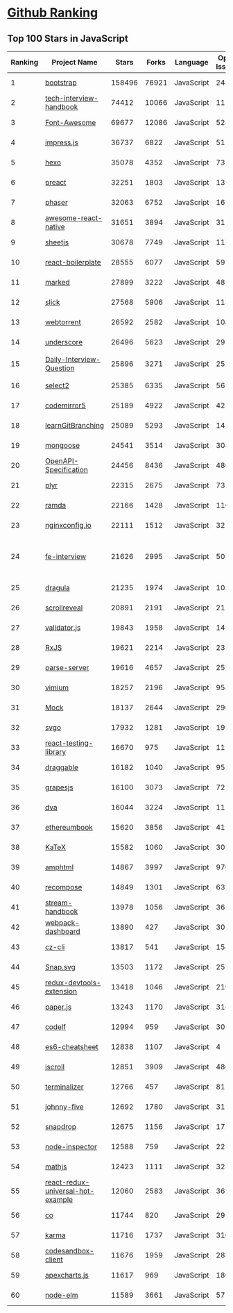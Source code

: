 [Github Ranking](../README.md)
==========

## Top 100 Stars in JavaScript

| Ranking | Project Name | Stars | Forks | Language | Open Issues | Description | Last Commit |
| ------- | ------------ | ----- | ----- | -------- | ----------- | ----------- | ----------- |
| 1 | [bootstrap](https://github.com/twbs/bootstrap) | 158496 | 76921 | JavaScript | 243 | The most popular HTML, CSS, and JavaScript framework for developing responsive, mobile first projects on the web. | 2022-07-14T16:32:51Z |
| 2 | [tech-interview-handbook](https://github.com/yangshun/tech-interview-handbook) | 74412 | 10066 | JavaScript | 11 | 💯 Curated interview preparation materials for busy engineers | 2022-07-14T22:55:25Z |
| 3 | [Font-Awesome](https://github.com/FortAwesome/Font-Awesome) | 69677 | 12086 | JavaScript | 5280 | The iconic SVG, font, and CSS toolkit | 2022-06-10T14:41:24Z |
| 4 | [impress.js](https://github.com/impress/impress.js) | 36737 | 6822 | JavaScript | 51 | It's a presentation framework based on the power of CSS3 transforms and transitions in modern browsers and inspired by the idea behind prezi.com. | 2022-07-05T06:44:52Z |
| 5 | [hexo](https://github.com/hexojs/hexo) | 35078 | 4352 | JavaScript | 73 | A fast, simple & powerful blog framework, powered by Node.js. | 2022-07-06T14:41:12Z |
| 6 | [preact](https://github.com/preactjs/preact) | 32251 | 1803 | JavaScript | 132 | ⚛️ Fast 3kB React alternative with the same modern API. Components & Virtual DOM. | 2022-07-14T07:55:11Z |
| 7 | [phaser](https://github.com/photonstorm/phaser) | 32063 | 6752 | JavaScript | 163 | Phaser is a fun, free and fast 2D game framework for making HTML5 games for desktop and mobile web browsers, supporting Canvas and WebGL rendering. | 2022-07-12T15:28:18Z |
| 8 | [awesome-react-native](https://github.com/jondot/awesome-react-native) | 31651 | 3894 | JavaScript | 31 | Awesome React Native components, news, tools, and learning material! | 2022-07-10T13:35:06Z |
| 9 | [sheetjs](https://github.com/SheetJS/sheetjs) | 30678 | 7749 | JavaScript | 117 | :green_book: SheetJS Community Edition -- Spreadsheet Data Toolkit | 2022-07-13T10:10:34Z |
| 10 | [react-boilerplate](https://github.com/react-boilerplate/react-boilerplate) | 28555 | 6077 | JavaScript | 59 | :fire: A highly scalable, offline-first foundation with the best developer experience and a focus on performance and best practices. | 2022-06-08T19:17:43Z |
| 11 | [marked](https://github.com/markedjs/marked) | 27899 | 3222 | JavaScript | 48 | A markdown parser and compiler. Built for speed. | 2022-07-11T15:17:48Z |
| 12 | [slick](https://github.com/kenwheeler/slick) | 27568 | 5906 | JavaScript | 1133 | the last carousel you'll ever need | 2022-06-28T09:40:00Z |
| 13 | [webtorrent](https://github.com/webtorrent/webtorrent) | 26592 | 2582 | JavaScript | 104 | ⚡️ Streaming torrent client for the web | 2022-07-10T17:01:03Z |
| 14 | [underscore](https://github.com/jashkenas/underscore) | 26496 | 5623 | JavaScript | 29 | JavaScript's utility _ belt | 2022-06-02T12:42:45Z |
| 15 | [Daily-Interview-Question](https://github.com/Advanced-Frontend/Daily-Interview-Question) | 25896 | 3271 | JavaScript | 252 | 我是依扬（木易杨），公众号「高级前端进阶」作者，每天搞定一道前端大厂面试题，祝大家天天进步，一年后会看到不一样的自己。 | 2020-11-09T01:07:00Z |
| 16 | [select2](https://github.com/select2/select2) | 25385 | 6335 | JavaScript | 56 | Select2 is a jQuery based replacement for select boxes. It supports searching, remote data sets, and infinite scrolling of results. | 2022-07-07T05:53:00Z |
| 17 | [codemirror5](https://github.com/codemirror/codemirror5) | 25189 | 4922 | JavaScript | 425 | In-browser code editor (version 5, legacy) | 2022-07-14T09:13:06Z |
| 18 | [learnGitBranching](https://github.com/pcottle/learnGitBranching) | 25089 | 5293 | JavaScript | 14 | An interactive git visualization and tutorial. Aspiring students of git can use this app to educate and challenge themselves towards mastery of git! | 2022-07-04T21:32:55Z |
| 19 | [mongoose](https://github.com/Automattic/mongoose) | 24541 | 3514 | JavaScript | 308 | MongoDB object modeling designed to work in an asynchronous environment. | 2022-07-15T01:48:51Z |
| 20 | [OpenAPI-Specification](https://github.com/OAI/OpenAPI-Specification) | 24456 | 8436 | JavaScript | 480 | The OpenAPI Specification Repository | 2022-07-02T20:16:21Z |
| 21 | [plyr](https://github.com/sampotts/plyr) | 22315 | 2675 | JavaScript | 731 | A simple HTML5, YouTube and Vimeo player | 2022-07-14T13:35:26Z |
| 22 | [ramda](https://github.com/ramda/ramda) | 22166 | 1428 | JavaScript | 110 | :ram: Practical functional Javascript | 2022-06-28T11:18:49Z |
| 23 | [nginxconfig.io](https://github.com/digitalocean/nginxconfig.io) | 22111 | 1512 | JavaScript | 32 | ⚙️ NGINX config generator on steroids 💉 | 2022-07-12T12:00:37Z |
| 24 | [fe-interview](https://github.com/haizlin/fe-interview) | 21626 | 2995 | JavaScript | 5057 | 前端面试每日 3+1，以面试题来驱动学习，提倡每日学习与思考，每天进步一点！每天早上5点纯手工发布面试题（死磕自己，愉悦大家），6000+道前端面试题全面覆盖，HTML/CSS/JavaScript/Vue/React/Nodejs/TypeScript/ECMAScritpt/Webpack/Jquery/小程序/软技能…… | 2022-07-14T20:49:13Z |
| 25 | [dragula](https://github.com/bevacqua/dragula) | 21235 | 1974 | JavaScript | 103 | :ok_hand: Drag and drop so simple it hurts | 2022-06-03T19:26:33Z |
| 26 | [scrollreveal](https://github.com/jlmakes/scrollreveal) | 20891 | 2191 | JavaScript | 21 | Animate elements as they scroll into view. | 2022-03-24T13:10:08Z |
| 27 | [validator.js](https://github.com/validatorjs/validator.js) | 19843 | 1958 | JavaScript | 145 | String validation | 2022-07-14T16:20:45Z |
| 28 | [RxJS](https://github.com/Reactive-Extensions/RxJS) | 19621 | 2214 | JavaScript | 231 | The Reactive Extensions for JavaScript | 2018-04-18T20:17:39Z |
| 29 | [parse-server](https://github.com/parse-community/parse-server) | 19616 | 4657 | JavaScript | 252 | API server module for Node/Express | 2022-07-14T13:07:20Z |
| 30 | [vimium](https://github.com/philc/vimium) | 18257 | 2196 | JavaScript | 958 | The hacker's browser. | 2022-07-11T16:28:18Z |
| 31 | [Mock](https://github.com/nuysoft/Mock) | 18137 | 2644 | JavaScript | 290 | A simulation data generator | 2022-06-23T01:18:31Z |
| 32 | [svgo](https://github.com/svg/svgo) | 17932 | 1281 | JavaScript | 195 | ⚙️ Node.js tool for optimizing SVG files | 2022-07-07T18:11:30Z |
| 33 | [react-testing-library](https://github.com/testing-library/react-testing-library) | 16670 | 975 | JavaScript | 11 | 🐐 Simple and complete React DOM testing utilities that encourage good testing practices. | 2022-06-28T22:52:45Z |
| 34 | [draggable](https://github.com/Shopify/draggable) | 16182 | 1040 | JavaScript | 95 | The JavaScript Drag & Drop library your grandparents warned you about. | 2022-07-01T19:40:32Z |
| 35 | [grapesjs](https://github.com/artf/grapesjs) | 16100 | 3073 | JavaScript | 72 | Free and Open source Web Builder Framework. Next generation tool for building templates without coding | 2022-07-13T11:13:22Z |
| 36 | [dva](https://github.com/dvajs/dva) | 16044 | 3224 | JavaScript | 11 | 🌱 React and redux based, lightweight and elm-style framework. (Inspired by elm and choo) | 2022-05-16T17:12:26Z |
| 37 | [ethereumbook](https://github.com/ethereumbook/ethereumbook) | 15620 | 3856 | JavaScript | 41 | Mastering Ethereum, by Andreas M. Antonopoulos, Gavin Wood | 2022-07-06T03:59:07Z |
| 38 | [KaTeX](https://github.com/KaTeX/KaTeX) | 15582 | 1060 | JavaScript | 305 | Fast math typesetting for the web. | 2022-07-07T04:13:05Z |
| 39 | [amphtml](https://github.com/ampproject/amphtml) | 14867 | 3997 | JavaScript | 976 | The AMP web component framework. | 2022-07-15T01:05:04Z |
| 40 | [recompose](https://github.com/acdlite/recompose) | 14849 | 1301 | JavaScript | 63 | A React utility belt for function components and higher-order components. | 2022-06-23T21:25:06Z |
| 41 | [stream-handbook](https://github.com/substack/stream-handbook) | 13978 | 1056 | JavaScript | 36 | how to write node programs with streams | 2020-01-23T10:22:22Z |
| 42 | [webpack-dashboard](https://github.com/FormidableLabs/webpack-dashboard) | 13890 | 427 | JavaScript | 30 | A CLI dashboard for webpack dev server | 2022-06-26T00:46:47Z |
| 43 | [cz-cli](https://github.com/commitizen/cz-cli) | 13817 | 541 | JavaScript | 154 | The commitizen command line utility. #BlackLivesMatter | 2022-07-13T22:30:11Z |
| 44 | [Snap.svg](https://github.com/adobe-webplatform/Snap.svg) | 13503 | 1172 | JavaScript | 257 | The JavaScript library for modern SVG graphics. | 2022-03-13T07:11:15Z |
| 45 | [redux-devtools-extension](https://github.com/zalmoxisus/redux-devtools-extension) | 13418 | 1046 | JavaScript | 219 | Redux DevTools extension. | 2022-06-23T04:34:22Z |
| 46 | [paper.js](https://github.com/paperjs/paper.js) | 13243 | 1170 | JavaScript | 314 | The Swiss Army Knife of Vector Graphics Scripting – Scriptographer ported to JavaScript and the browser, using HTML5 Canvas. Created by @lehni & @puckey | 2021-12-27T22:52:51Z |
| 47 | [codelf](https://github.com/unbug/codelf) | 12994 | 959 | JavaScript | 30 | A search tool helps dev to solve the naming things problem. | 2021-06-24T16:12:26Z |
| 48 | [es6-cheatsheet](https://github.com/DrkSephy/es6-cheatsheet) | 12838 | 1107 | JavaScript | 4 | ES2015 [ES6] cheatsheet containing tips, tricks, best practices and code snippets | 2020-09-23T12:09:26Z |
| 49 | [iscroll](https://github.com/cubiq/iscroll) | 12851 | 3909 | JavaScript | 486 | Smooth scrolling for the web | 2018-12-13T19:06:24Z |
| 50 | [terminalizer](https://github.com/faressoft/terminalizer) | 12766 | 457 | JavaScript | 81 | 🦄 Record your terminal and generate animated gif images or share a web player | 2022-06-25T12:11:20Z |
| 51 | [johnny-five](https://github.com/rwaldron/johnny-five) | 12692 | 1780 | JavaScript | 31 | JavaScript Robotics and IoT programming framework, developed at Bocoup. | 2022-03-25T19:36:36Z |
| 52 | [snapdrop](https://github.com/RobinLinus/snapdrop) | 12675 | 1156 | JavaScript | 172 | A Progressive Web App for local file sharing  | 2022-06-11T20:24:13Z |
| 53 | [node-inspector](https://github.com/node-inspector/node-inspector) | 12588 | 759 | JavaScript | 222 | Node.js debugger based on Blink Developer Tools | 2018-02-08T23:01:21Z |
| 54 | [mathjs](https://github.com/josdejong/mathjs) | 12423 | 1111 | JavaScript | 325 | An extensive math library for JavaScript and Node.js | 2022-07-14T06:09:34Z |
| 55 | [react-redux-universal-hot-example](https://github.com/erikras/react-redux-universal-hot-example) | 12060 | 2583 | JavaScript | 362 | A starter boilerplate for a universal webapp using express, react, redux, webpack, and react-transform | 2019-12-10T17:14:43Z |
| 56 | [co](https://github.com/tj/co) | 11744 | 820 | JavaScript | 29 | The ultimate generator based flow-control goodness for nodejs (supports thunks, promises, etc) | 2020-12-15T07:22:26Z |
| 57 | [karma](https://github.com/karma-runner/karma) | 11716 | 1737 | JavaScript | 316 | Spectacular Test Runner for JavaScript | 2022-06-24T13:09:04Z |
| 58 | [codesandbox-client](https://github.com/codesandbox/codesandbox-client) | 11676 | 1959 | JavaScript | 288 | An online IDE for rapid web development | 2022-07-14T08:50:38Z |
| 59 | [apexcharts.js](https://github.com/apexcharts/apexcharts.js) | 11617 | 969 | JavaScript | 180 | 📊 Interactive JavaScript Charts built on SVG | 2022-07-14T17:06:51Z |
| 60 | [node-elm](https://github.com/bailicangdu/node-elm) | 11589 | 3661 | JavaScript | 57 | 基于 node.js + Mongodb 构建的后台系统 | 2021-12-14T07:06:56Z |

